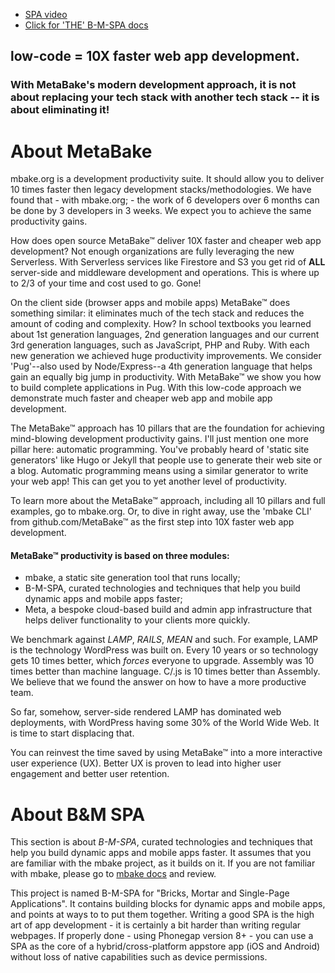 - [SPA video](http://youtu.be/LHFjjDPlU3A)
- [Click for 'THE' B-M-SPA docs](http://doc.MetaBake.org/SPA/)


## low-code = 10X faster web app development.
### With MetaBake's modern development approach, it is not about replacing your tech stack with another tech stack -- it is about eliminating it!


# About MetaBake

mbake.org is a development productivity suite. It should allow you to deliver 10 times faster then legacy development stacks/methodologies. We have found that - with mbake.org; - the work of 6 developers over 6 months can be done by 3 developers in 3 weeks. We expect you to achieve the same productivity gains.

How does open source MetaBake&trade; deliver 10X faster and cheaper web app development? Not enough organizations are fully leveraging the new Serverless. With Serverless services like Firestore and S3 you get rid of **ALL** server-side and middleware development and operations. This is where up to 2/3 of your time and cost used to go. Gone!

On the client side (browser apps and mobile apps) MetaBake&trade; does something similar: it eliminates much of the tech stack and reduces the amount of coding and complexity. How? In school textbooks you learned about 1st generation languages, 2nd generation languages and our current 3rd generation languages, such as JavaScript, PHP and Ruby. With each new generation we achieved huge productivity improvements. We consider 'Pug'--also used by Node/Express--a 4th generation language that helps gain an equally big jump in productivity. With MetaBake&trade; we show you how to build complete applications in Pug. With this low-code approach we demonstrate much faster and cheaper web app and mobile app development.

The MetaBake&trade; approach has 10 pillars that are the foundation for achieving mind-blowing development productivity gains. I'll just mention one more pillar here: automatic programming. You've probably heard of 'static site generators' like Hugo or Jekyll that people use to generate their web site or a blog. Automatic programming means using a similar generator to write your web app! This can get you to yet another level of productivity.

To learn more about the MetaBake&trade; approach, including all 10 pillars and full examples, go to mbake.org. Or, to dive in right away, use the 'mbake CLI' from github.com/MetaBake&trade; as the first step into 10X faster web app development.

#### MetaBake&trade; productivity is based on three modules:

- mbake, a static site generation tool that runs locally;
- B-M-SPA, curated technologies and techniques that help you build dynamic apps and mobile apps faster;
- Meta, a bespoke cloud-based build and admin app infrastructure that helps deliver functionality to your clients more quickly.

We benchmark against _LAMP_, _RAILS_, _MEAN_ and such. For example, LAMP is the technology WordPress was built on. Every 10 years or so technology gets 10 times better, which *forces* everyone to upgrade. Assembly was 10 times better than machine language. C/.js is 10 times better than Assembly. We believe that we found the answer on how to have a more productive team.

So far, somehow, server-side rendered LAMP has dominated web deployments, with WordPress having some 30% of the World Wide Web. It is time to start displacing that.

You can reinvest the time saved by using MetaBake&trade; into a more interactive user experience (UX). Better UX is proven to lead into higher user engagement and better user retention.

# About B&M SPA

This section is about _B-M-SPA_, curated technologies and techniques that help you build dynamic apps and mobile apps faster. It assumes that you are familiar with the mbake project, as it builds on it. If you are not familiar with mbake, please go to [mbake docs](http://doc.MetaBake.org/mbake) and review.

This project is named B-M-SPA for "Bricks, Mortar and Single-Page Applications". It contains building blocks for dynamic apps and mobile apps, and points at ways to to put them together. Writing a good SPA is the high art of app development - it is certainly a bit harder than writing regular webpages. If properly done - using Phonegap version 8+ - you can use a SPA as the core of a hybrid/cross-platform appstore app (iOS and Android) without loss of native capabilities such as device permissions.
